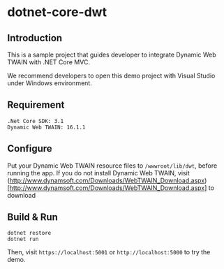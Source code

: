 # dotnet-core-dwt

## Introduction

This is a sample project that guides developer to integrate  Dynamic Web TWAIN with .NET Core MVC.  

We recommend developers to open this demo project with Visual Studio under Windows environment. 

## Requirement

```
.Net Core SDK: 3.1
Dynamic Web TWAIN: 16.1.1
```

## Configure

Put your Dynamic Web TWAIN resource files to `/wwwroot/lib/dwt`, before running the app. If you do not install Dynamic Web TWAIN, visit (http://www.dynamsoft.com/Downloads/WebTWAIN_Download.aspx)[http://www.dynamsoft.com/Downloads/WebTWAIN_Download.aspx] to download

## Build & Run

```
dotnet restore
dotnet run
```

Then, visit `https://localhost:5001` or `http://localhost:5000` to try the demo.
